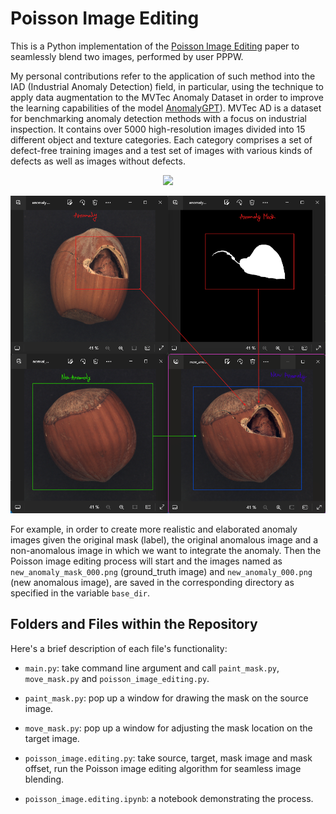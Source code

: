 # Poisson Image Editing

This is a Python implementation of the [Poisson Image Editing]([https://www.cs.virginia.edu/~connelly/class/2014/comp_photo/proj2/poisson.pdf](https://github.com/Pablo-Molla-Charlez/Poisson_Image_Editing/blob/master/Poisson_Image_Editing_Paper.pdf)) paper to seamlessly blend two images, performed by user PPPW. 

My personal contributions refer to the application of such method into the IAD (Industrial Anomaly Detection) field, in particular, using the technique to apply data augmentation to the MVTec Anomaly Dataset in order to improve the learning capabilities of the model [AnomalyGPT]([https://github.com/Pablo-Molla-Charlez/AnomalyGPT])). MVTec AD is a dataset for benchmarking anomaly detection methods with a focus on industrial inspection. It contains over 5000 high-resolution images divided into 15 different object and texture categories. Each category comprises a set of defect-free training images and a test set of images with various kinds of defects as well as images without defects.

<div align="center">
	<img src="figs/example1/MVTec-AD.png.png">
</div>


![](figs/example1/Poisson_Editing_Example_Hazelnut.png)

For example, in order to create more realistic and elaborated anomaly images given the original mask (label), the original anomalous image and a non-anomalous image in which we want to integrate the anomaly. Then the Poisson image editing process will start and the images named as `new_anomaly_mask_000.png` (ground_truth image) and `new_anomaly_000.png` (new anomalous image), are saved in the corresponding directory as specified in the variable `base_dir`. 


## Folders and Files within the Repository
Here's a brief description of each file's functionality:

* `main.py`: take command line argument and call `paint_mask.py`, `move_mask.py` and `poisson_image_editing.py`. 

* `paint_mask.py`: pop up a window for drawing the mask on the source image.

* `move_mask.py`: pop up a window for adjusting the mask location on the target image.

* `poisson_image.editing.py`: take source, target, mask image and mask offset, run the Poisson image editing algorithm for seamless image blending. 

* `poisson_image.editing.ipynb`: a notebook demonstrating the process. 
